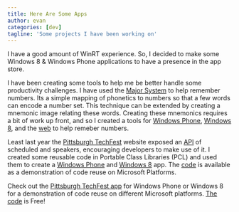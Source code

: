 ```yaml
---
title: Here Are Some Apps
author: evan
categories: [dev]
tagline: 'Some projects I have been working on'
---
```

I have a good amount of WinRT experience. So, I decided to make some Windows 8 &amp; Windows Phone applications to have a presence in the app store.

I have been creating some tools to help me be better handle some productivity challenges. I have used the <a href="http://en.wikipedia.org/wiki/Mnemonic_major_system">Major System</a> to help remember numbers. Its a simple mapping of phonetics to numbers so that a few words can encode a number set. This technique can be extended by creating a mnemonic image relating these words. Creating these mnemonics requires a bit of work up front, and so I created a tools for <a href="{{ site.link-recollection-wp8 }}">Windows Phone</a>, <a href="{{ site.link-recollection-win8}}">Windows 8</a>, and the <a href="{{ site.link-recollection-web }}">web</a> to help remeber numbers.

Least last year the <a href="http://pghtechfest.com/">Pittsburgh TechFest</a> website exposed an <A href="http://pghtechfest.com/api">API</a> of scheduled and speakers, encouraging developers to make use of it. I created some reusable code in Portable Class Libraries (PCL) and used them to create a <a href="{{ site.link-pgh_techfest-wp8 }}">Windows Phone</a> and <a href="{{ site.link-pgh_techfest-win8 }}">Windows 8</a> app. The <a href="{{ site.link-pgh_techfest-code }}">code</a> is available as a demonstration of code reuse on Microsoft Platforms.

Check out the <a href="/PGHTechFest">Pittsburgh TechFest app</a> for Windows Phone or Windows 8 for a demonstration of code reuse on different Microsoft platforms.  <a href="https://github.com/kindasimple/PGHTechFest">The code</a> is Free!